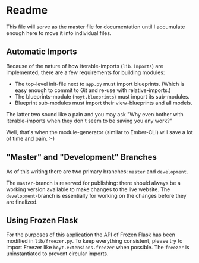 Readme
======

This file will serve as the master file for documentation until I accumulate enough here to move it into individual files.


## Automatic Imports

Because of the nature of how iterable-imports (`lib.imports`) are implemented,
there are a few requirements for building modules:

*   The top-level init-file next to `app.py` must import blueprints.
    (Which is easy enough to commit to Git and re-use with relative-imports.)
*   The blueprints-module (`hoyt.blueprints`) must import its sub-modules.
*   Blueprint sub-modules must import their view-blueprints and all models.

The latter two sound like a pain and you may ask "Why even bother with iterable-imports when they don't seem to be saving you any work?"

Well, that's when the module-generator (similar to Ember-CLI) will save a lot of
time and pain. :-)


## "Master" and "Development" Branches

As of this writing there are two primary branches: `master` and `development`.

The `master`-branch is reserved for publishing: there should always be a working version available to make changes to the live website.
The `development`-branch is essentially for working on the changes before they are finalized.


## Using Frozen Flask

For the purposes of this application the API of Frozen Flask has been modified in `lib/freezer.py`. To keep everything consistent, please try to import Freezer like `hoyt.extensions.freezer` when possible. The `freezer` is uninstantiated to prevent circular imports.
